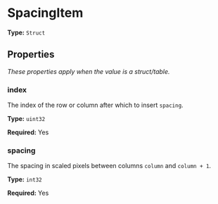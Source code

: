 # SpacingItem

**Type:** `Struct`

## Properties

*These properties apply when the value is a struct/table.*

### index

The index of the row or column after which to insert `spacing`.

**Type:** `uint32`

**Required:** Yes

### spacing

The spacing in scaled pixels between columns `column` and `column + 1`.

**Type:** `int32`

**Required:** Yes

